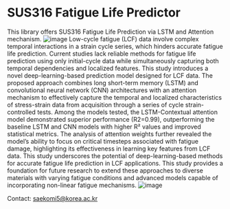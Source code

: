 # SUS316 Fatigue Life Predictor
This library offers SUS316 Fatigue Life Prediction via LSTM and Attention mechanism.
![image](https://github.com/user-attachments/assets/afe22725-0309-41ee-8ca3-7afa976ccda4)
Low-cycle fatigue (LCF) data involve complex temporal interactions in a strain cycle series, which hinders accurate fatigue life prediction. Current studies lack reliable methods for fatigue life prediction using only initial-cycle data while simultaneously capturing both temporal dependencies and localized features. This study introduces a novel deep-learning-based prediction model designed for LCF data. The proposed approach combines long short-term memory (LSTM) and convolutional neural network (CNN) architectures with an attention mechanism to effectively capture the temporal and localized characteristics of stress-strain data from acquisition through a series of cycle strain-controlled tests. Among the models tested, the LSTM-Contextual attention model demonstrated superior performance (R2=0.99), outperforming the baseline LSTM and CNN models with higher R² values and improved statistical metrics. The analysis of attention weights further revealed the model’s ability to focus on critical timesteps associated with fatigue damage, highlighting its effectiveness in learning key features from LCF data. This study underscores the potential of deep-learning-based methods for accurate fatigue life prediction in LCF applications. This study provides a foundation for future research to extend these approaches to diverse materials with varying fatigue conditions and advanced models capable of incorporating non-linear fatigue mechanisms.
![image](https://github.com/user-attachments/assets/2701336a-5c58-46d9-8862-c9b90b9ced7c)

Contact: saekomi5@korea.ac.kr
